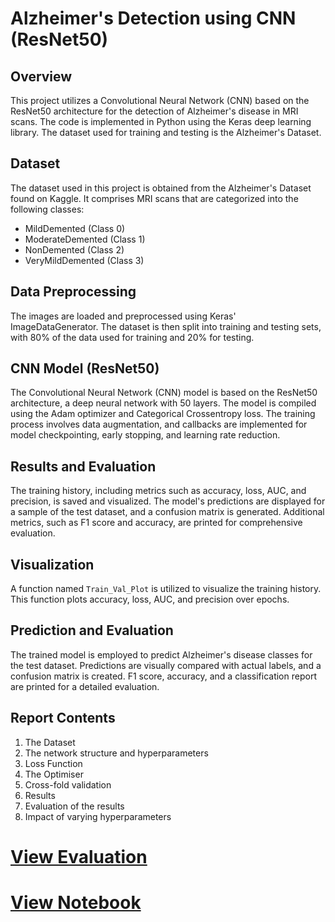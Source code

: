 # Alzheimer's Detection using CNN (ResNet50)

## Overview
This project utilizes a Convolutional Neural Network (CNN) based on the ResNet50 architecture for the detection of Alzheimer's disease in MRI scans. The code is implemented in Python using the Keras deep learning library. The dataset used for training and testing is the Alzheimer's Dataset.

## Dataset
The dataset used in this project is obtained from the Alzheimer's Dataset found on Kaggle. It comprises MRI scans that are categorized into the following classes:

- MildDemented (Class 0)
- ModerateDemented (Class 1)
- NonDemented (Class 2)
- VeryMildDemented (Class 3)

## Data Preprocessing
The images are loaded and preprocessed using Keras' ImageDataGenerator. The dataset is then split into training and testing sets, with 80% of the data used for training and 20% for testing.

## CNN Model (ResNet50)
The Convolutional Neural Network (CNN) model is based on the ResNet50 architecture, a deep neural network with 50 layers. The model is compiled using the Adam optimizer and Categorical Crossentropy loss. The training process involves data augmentation, and callbacks are implemented for model checkpointing, early stopping, and learning rate reduction.

## Results and Evaluation
The training history, including metrics such as accuracy, loss, AUC, and precision, is saved and visualized. The model's predictions are displayed for a sample of the test dataset, and a confusion matrix is generated. Additional metrics, such as F1 score and accuracy, are printed for comprehensive evaluation.

## Visualization
A function named `Train_Val_Plot` is utilized to visualize the training history. This function plots accuracy, loss, AUC, and precision over epochs.

## Prediction and Evaluation
The trained model is employed to predict Alzheimer's disease classes for the test dataset. Predictions are visually compared with actual labels, and a confusion matrix is created. F1 score, accuracy, and a classification report are printed for a detailed evaluation.

 ## Report Contents
1. The Dataset
2. The network structure and hyperparameters
3. Loss Function
4. The Optimiser
5. Cross-fold validation
6. Results
7. Evaluation of the results
8. Impact of varying hyperparameters

# [View Evaluation](https://github.com/OliverNagy10/CNN---ResNet50/blob/main/ResNet50_Analsys_and_Evaluation.pdf)
# [View Notebook](https://github.com/OliverNagy10/CNN---ResNet50/blob/main/CNN_ResNet50.ipynb)
